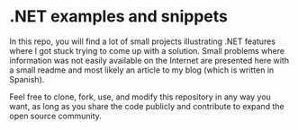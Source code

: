 # .NET examples and snippets
In this repo, you will find a lot of small projects illustrating .NET features where I got stuck trying to come up with a solution. Small problems where information was not easily available on the Internet are presented here with a small readme and most likely an article to my blog (which is written in Spanish).

Feel free to clone, fork, use, and modify this repository in any way you want, as long as you share the code publicly and contribute to expand the open source community.
